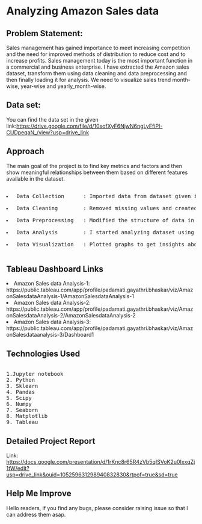 # Analyzing Amazon Sales data
## Problem Statement:

<p>Sales management has gained importance to meet increasing competition and the need for improved methods of distribution to reduce cost and to increase profits. Sales management today is the most important function in a commercial and business enterprise. I have extracted the Amazon sales dataset, transform them using data cleaning and data preprocessing and then finally loading it for analysis. We need to visualize sales trend  month-wise, year-wise and yearly_month-wise. </p>


## Data set:
You can find the data set in the given link:https://drive.google.com/file/d/10sofXyF6NjwN6ngLyFfiPI-CUDpeqaN_/view?usp=drive_link

## Approach 
<p>The main goal of the project is to find key metrics and factors and then show meaningful relationships between them based on different features available in the dataset.</p>
<pre> 
<li> Data Collection      : Imported data from dataset given in the project using Pandas library. </li>
<li> Data Cleaning        : Removed missing values and created new features as per insights. </li>
<li> Data Preprocessing   : Modified the structure of data in order to make it more understandable and suitable and convenient for statistical analysis. </li>
<li> Data Analysis        : I started analyzing dataset using Pandas,Numpy,Matplotlib and Seaborn. </li>
<li> Data Visualization   : Plotted graphs to get insights about dependent and independent variables. Also used Tableau for data visulization. </li>
</pre>

## Tableau Dashboard Links
 <li> Amazon Sales data Analysis-1:
  https://public.tableau.com/app/profile/padamati.gayathri.bhaskar/viz/AmazonSalesdataAnalysis-1/AmazonSalesdataAnalysis-1 
 <li> Amazon Sales data Analysis-2:
  https://public.tableau.com/app/profile/padamati.gayathri.bhaskar/viz/AmazonSalesdataAnalysis-2/AmazonSalesdataAnalysis-2 
 <li> Amazon Sales data Analysis-3:
   https://public.tableau.com/app/profile/padamati.gayathri.bhaskar/viz/AmazonSalesdataanalysis-3/Dashboard1

## Technologies Used
<pre> 
1.Jupyter notebook
2. Python 
3. Sklearn
4. Pandas
5. Scipy
6. Numpy
7. Seaborn
8. Matplotlib
9. Tableau
</pre>

##  Detailed Project Report
Link: https://docs.google.com/presentation/d/1rKnc8r65R4zVb5qISVoK2u0IxxqZj1tW/edit?usp=drive_link&ouid=105259631298940832830&rtpof=true&sd=true

## Help Me Improve
<p> Hello readers, if you find any bugs, please consider raising issue so that I can address them asap.</p>
